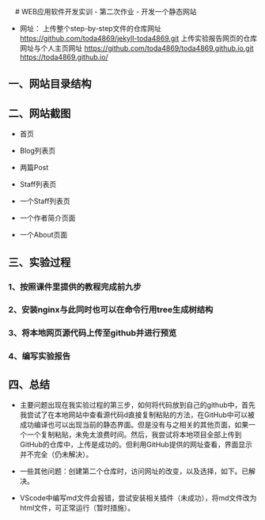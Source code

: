  # WEB应用软件开发实训 - 第二次作业 - 开发一个静态网站

- 网址：
上传整个step-by-step文件的仓库网址  https://github.com/toda4869/jekyll-toda4869.git
上传实验报告网页的仓库网址与个人主页网址
https://github.com/toda4869/toda4869.github.io.git
https://toda4869.github.io/

## 一、网站目录结构
 




## 二、网站截图
- 首页
 
- Blog列表页
 
- 两篇Post
 

 
- Staff列表页
- 一个Staff列表页
- 一个作者简介页面
 

 
- 一个About页面
 

## 三、实验过程
### 1、按照课件里提供的教程完成前九步
### 2、安装nginx与此同时也可以在命令行用tree生成树结构
### 3、将本地网页源代码上传至github并进行预览
### 4、编写实验报告

## 四、总结
- 主要问题出现在我实验过程的第三步，如何将代码放到自己的github中，首先我尝试了在本地网站中查看源代码d直接复制粘贴的方法，在GitHub中可以被成功编译也可以出现当前的静态界面。但是没有与之相关的其他页面，如果一个一个复制粘贴，未免太浪费时间。然后，我尝试将本地项目全部上传到GitHub的仓库中，上传是成功的。但利用GitHub提供的网址查看，界面显示并不完全（仍未解决）。
- 一些其他问题：创建第二个仓库时，访问网址的改变，以及选择，如下。已解决。
 
- VScode中编写md文件会报错，尝试安装相关插件（未成功），将md文件改为html文件，可正常运行（暂时措施）。

